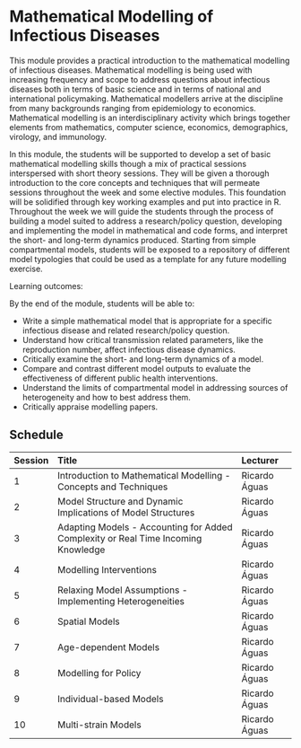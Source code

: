 # Mathematical Modelling of Infectious Diseases


This module provides a practical introduction to the mathematical modelling of infectious diseases. Mathematical modelling is being used with increasing frequency and scope to address questions about infectious diseases both in terms of basic science and in terms of national and international policymaking. Mathematical modellers arrive at the discipline from many backgrounds ranging from epidemiology to economics. Mathematical modelling is an interdisciplinary activity which brings together elements from mathematics, computer science, economics, demographics, virology, and immunology.

In this module, the students will be supported to develop a set of basic mathematical modelling skills though a mix of practical sessions interspersed with short theory sessions. They will be given a thorough introduction to the core concepts and techniques that will permeate sessions throughout the week and some elective modules. This foundation will be solidified through key working examples and put into practice in R. Throughout the week we will guide the students through the process of building a model suited to address a research/policy question, developing and implementing the model in mathematical and code forms, and interpret the short- and long-term dynamics produced. Starting from simple compartmental models, students will be exposed to a repository of different model typologies that could be used as a template for any future modelling exercise.

Learning outcomes:

By the end of the module, students will be able to:

- Write a simple mathematical model that is appropriate for a specific infectious disease and related research/policy question.
- Understand how critical transmission related parameters, like the reproduction number, affect infectious disease dynamics.
- Critically examine the short- and long-term dynamics of a model.
- Compare and contrast different model outputs to evaluate the effectiveness of different public health interventions.
- Understand the limits of compartmental model in addressing sources of heterogeneity and how to best address them.
- Critically appraise modelling papers.

## Schedule

| Session | Title | Lecturer |
| :--- | :--- | :--- |
| 1 | Introduction to Mathematical Modelling - Concepts and Techniques | Ricardo Águas |
| 2 | Model Structure and Dynamic Implications of Model Structures | Ricardo Águas |
| 3 | Adapting Models - Accounting for Added Complexity or Real Time Incoming Knowledge | Ricardo Águas |
| 4 | Modelling Interventions | Ricardo Águas |
| 5 | Relaxing Model Assumptions - Implementing Heterogeneities | Ricardo Águas |
| 6 | Spatial Models | Ricardo Águas |
| 7 | Age-dependent Models | Ricardo Águas |
| 8 | Modelling for Policy | Ricardo Águas |
| 9 | Individual-based Models | Ricardo Águas |
| 10 | Multi-strain Models | Ricardo Águas |